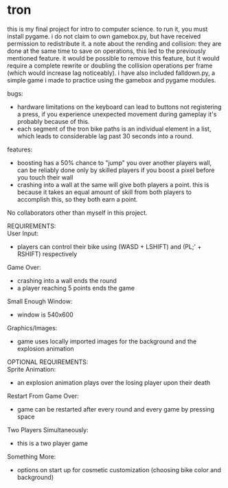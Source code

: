 # tron
this is my final project for intro to computer science. to run it, you must install pygame. i do not claim to own gamebox.py, but have received permission to redistribute it. a note about the rending and collision: they are done at the same time to save on operations, this led to the previously mentioned feature. it would be possible to remove this feature, but it would require a complete rewrite or doubling the collision operations per frame (which would increase lag noticeably). i have also included falldown.py, a simple game i made to practice using the gamebox and pygame modules.

bugs:  
- hardware limitations on the keyboard can lead to buttons not registering a press, if you experience unexpected movement during gameplay it's probably because of this.
- each segment of the tron bike paths is an individual element in a list, which leads to considerable lag past 30 seconds into a round.

features:  
- boosting has a 50% chance to "jump" you over another players wall, can be reliably done only by skilled players if you boost a pixel before you touch their wall
- crashing into a wall at the same will give both players a point. this is because it takes an equal amount of skill from both players to accomplish this, so they both earn a point.

No collaborators other than myself in this project.

REQUIREMENTS:  
User Input:
- players can control their bike using (WASD + LSHIFT) and (PL;' + RSHIFT) respectively

Game Over:
- crashing into a wall ends the round
- a player reaching 5 points ends the game

Small Enough Window:
- window is 540x600

Graphics/Images:
- game uses locally imported images for the background and the explosion animation  

OPTIONAL REQUIREMENTS:  
Sprite Animation:
- an explosion animation plays over the losing player upon their death

Restart From Game Over:
- game can be restarted after every round and every game by pressing space

Two Players Simultaneously:
- this is a two player game

Something More:
- options on start up for cosmetic customization (choosing bike color and background)
